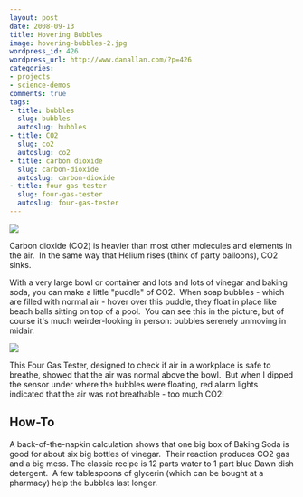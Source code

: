 ```yaml
---
layout: post
date: 2008-09-13
title: Hovering Bubbles
image: hovering-bubbles-2.jpg
wordpress_id: 426
wordpress_url: http://www.danallan.com/?p=426
categories:
- projects
- science-demos
comments: true
tags:
- title: bubbles
  slug: bubbles
  autoslug: bubbles
- title: CO2
  slug: co2
  autoslug: co2
- title: carbon dioxide
  slug: carbon-dioxide
  autoslug: carbon-dioxide
- title: four gas tester
  slug: four-gas-tester
  autoslug: four-gas-tester
---
```

![](/static/images/hovering-bubbles.jpg)

Carbon dioxide (CO2) is heavier than most other molecules and elements in the air.  In the same way that Helium rises (think of party balloons), CO2 sinks.

With a very large bowl or container and lots and lots of vinegar and baking soda, you can make a little "puddle" of CO2.  When soap bubbles - which are filled with normal air - hover over this puddle, they float in place like beach balls sitting on top of a pool.  You can see this in the picture, but of course it's much weirder-looking in person: bubbles serenely unmoving in midair.

![](/static/images/making-a-mess-171x128.jpg)

This Four Gas Tester, designed to check if air in a workplace is safe to breathe, showed that the air was normal above the bowl.  But when I dipped the sensor under where the bubbles were floating, red alarm lights indicated that the air was not breathable - too much CO2!

## How-To

A back-of-the-napkin calculation shows that one big box of Baking Soda is good for about six big bottles of vinegar.  Their reaction produces CO2 gas and a big mess. The classic recipe is 12 parts water to 1 part blue Dawn dish detergent.  A few tablespoons of glycerin (which can be bought at a pharmacy) help the bubbles last longer.

